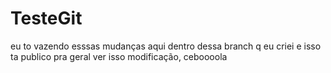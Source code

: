 # TesteGit


eu to vazendo esssas mudanças aqui dentro dessa branch q eu criei e isso ta publico pra geral ver isso
modificação, ceboooola